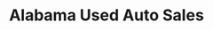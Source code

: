 ---
title: "Alabama Used Auto Sales"
url: /hazel-green/alabama-used-auto-sales/
shop: car repair
---